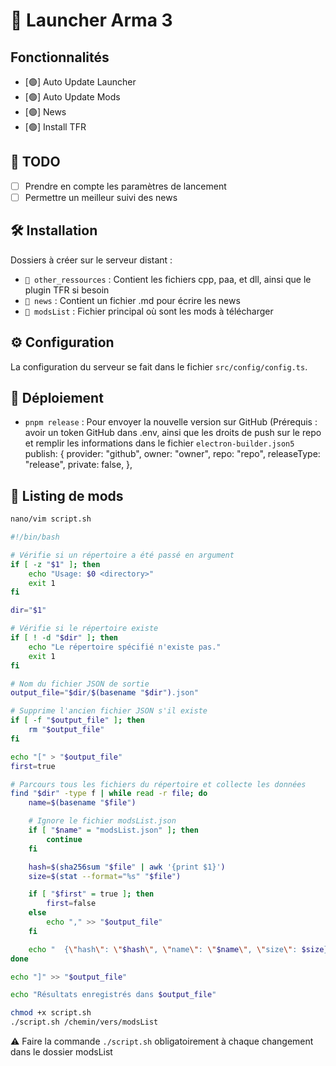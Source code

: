 # 🚀 Launcher Arma 3

## Fonctionnalités

- [🟢] Auto Update Launcher
- [🟢] Auto Update Mods
- [🟢] News
- [🟢] Install TFR

## 📝 TODO

- [ ] Prendre en compte les paramètres de lancement
- [ ] Permettre un meilleur suivi des news

## 🛠️ Installation

Dossiers à créer sur le serveur distant :

- `📁 other_ressources` : Contient les fichiers cpp, paa, et dll, ainsi que le plugin TFR si besoin
- `📁 news` : Contient un fichier .md pour écrire les news
- `📁 modsList` : Fichier principal où sont les mods à télécharger

## ⚙️ Configuration

La configuration du serveur se fait dans le fichier `src/config/config.ts`.

## 🚀 Déploiement

- `pnpm release` : Pour envoyer la nouvelle version sur GitHub (Prérequis : avoir un token GitHub dans .env, ainsi que les droits de push sur le repo et remplir les informations dans le fichier `electron-builder.json5`  
  publish: {
  provider: "github",
  owner: "owner",
  repo: "repo",
  releaseType: "release",
  private: false,
  },

## 📜 Listing de mods

```sh
nano/vim script.sh
```

```sh
#!/bin/bash

# Vérifie si un répertoire a été passé en argument
if [ -z "$1" ]; then
    echo "Usage: $0 <directory>"
    exit 1
fi

dir="$1"

# Vérifie si le répertoire existe
if [ ! -d "$dir" ]; then
    echo "Le répertoire spécifié n'existe pas."
    exit 1
fi

# Nom du fichier JSON de sortie
output_file="$dir/$(basename "$dir").json"

# Supprime l'ancien fichier JSON s'il existe
if [ -f "$output_file" ]; then
    rm "$output_file"
fi

echo "[" > "$output_file"
first=true

# Parcours tous les fichiers du répertoire et collecte les données
find "$dir" -type f | while read -r file; do
    name=$(basename "$file")

    # Ignore le fichier modsList.json
    if [ "$name" = "modsList.json" ]; then
        continue
    fi

    hash=$(sha256sum "$file" | awk '{print $1}')
    size=$(stat --format="%s" "$file")

    if [ "$first" = true ]; then
        first=false
    else
        echo "," >> "$output_file"
    fi

    echo "  {\"hash\": \"$hash\", \"name\": \"$name\", \"size\": $size}" >> "$output_file"
done

echo "]" >> "$output_file"

echo "Résultats enregistrés dans $output_file"
```

```sh
chmod +x script.sh
./script.sh /chemin/vers/modsList
```

⚠️ Faire la commande `./script.sh` obligatoirement à chaque changement dans le dossier modsList
